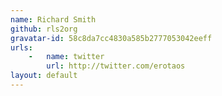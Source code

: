 ```yaml
---
name: Richard Smith
github: rls2org
gravatar-id: 58c8da7cc4830a585b2777053042eeff
urls:
    -   name: twitter
        url: http://twitter.com/erotaos
layout: default
---
```

